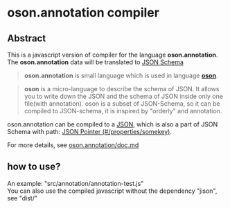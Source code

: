 __oson.annotation__ compiler      
==========      
      
Abstract      
--------     
This is a javascript version of compiler for the language __oson.annotation__. The __oson.annotation__ data will be translated to [JSON Schema](https://json-schema.org/)  

>__oson.annotation__ is small language which is used in language [__oson__](https://github.com/sstshenshutao/oson).   
      
>__oson__ is a micro-language to describe the schema of JSON. It allows you to write down the JSON and the schema of JSON inside only one file(with annotation). oson is a subset of JSON-Schema, so it can be compiled to JSON-schema, it is inspired by "orderly" and annotation.      
      
  
oson.annotation can be compiled to a [JSON](https://www.json.org/json-zh.html), which is also a part of JSON Schema with path: [JSON Pointer (#/properties/somekey)](https://tools.ietf.org/html/rfc6901).  
      
For more details, see [oson.annotation/doc.md](https://github.com/sstshenshutao/oson.annotation/blob/master/README.md)  
  
## how to use?
An example: "src/annotation/annotation-test.js"  
You can also use the compiled javascript without the dependency "jison", see "dist/"
